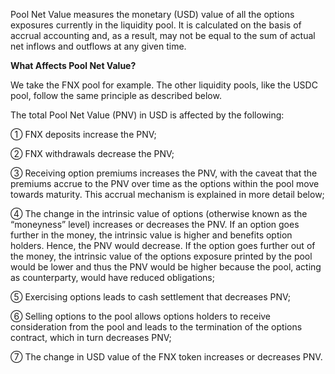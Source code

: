 Pool Net Value measures the monetary (USD) value of all the options exposures currently in the liquidity pool. It is calculated on the basis of accrual accounting and, as a result, may not be equal to the sum of actual net inflows and outflows at any given time.

**What Affects Pool Net Value?**

We take the FNX pool for example. The other liquidity pools, like the USDC pool, follow the same principle as described below.

The total Pool Net Value (PNV) in USD is affected by the following:

① FNX deposits increase the PNV;

② FNX withdrawals decrease the PNV;

③ Receiving option premiums increases the PNV, with the caveat that the premiums accrue to the PNV over time as the options within the pool move towards maturity. This accrual mechanism is explained in more detail below;

④ The change in the intrinsic value of options (otherwise known as the “moneyness” level) increases or decreases the PNV. If an option goes further in the money, the intrinsic value is higher and benefits option holders. Hence, the PNV would decrease. If the option goes further out of the money, the intrinsic value of the options exposure printed by the pool would be lower and thus the PNV would be higher because the pool, acting as counterparty, would have reduced obligations;

⑤ Exercising options leads to cash settlement that decreases PNV;

⑥ Selling options to the pool allows options holders to receive consideration from the pool and leads to the termination of the options contract, which in turn decreases PNV;

⑦ The change in USD value of the FNX token increases or decreases PNV.
